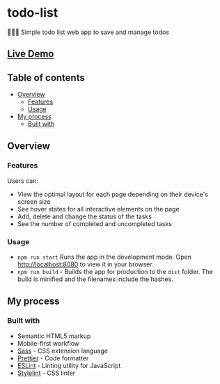 # todo-list

:ledger::white_check_mark::pushpin: Simple todo list web app to save and manage todos

## [Live Demo](https://romanstashuk.github.io/todo-list/)

## Table of contents

- [Overview](#overview)
  - [Features](#features)
  - [Usage](#usage)
- [My process](#my-process)
  - [Built with](#built-with)
  
## Overview

### Features

Users can:

- View the optimal layout for each page depending on their device's screen size
- See hover states for all interactive elements on the page
- Add, delete and change the status of the tasks
- See the number of completed and uncompleted tasks

### Usage

- `npm run start` Runs the app in the development mode.
  Open [http://localhost:8080](http://localhost:8080) to view it in your browser.
- `npm run build` - Builds the app for production to the `dist` folder.
The build is minified and the filenames include the hashes.


## My process

### Built with

- Semantic HTML5 markup
- Mobile-first workflow
- [Sass](https://sass-lang.com) - CSS extension language
- [Prettier](https://prettier.io/) - Code formatter
- [ESLint](https://eslint.org) - Linting utility for JavaScript
- [Stylelint](https://stylelint.io) - CSS linter
 
